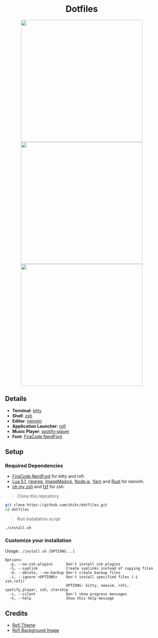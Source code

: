 <div align="center">
  <h1>Dotfiles</h1>
</div>

<p align="center">
  <img src="assets/neovim.png" width="400">
  <img src="assets/rofi.png" width="400">
  <img src="assets/spotify-player.png" width="400">
</p>

## Details

- **Terminal**: [kitty](https://github.com/kovidgoyal/kitty/)
- **Shell**: [zsh](https://www.zsh.org/)
- **Editor**: [neovim](https://github.com/neovim/neovim)
- **Application Launcher**: [rofi](https://github.com/davatorium/rofi)
- **Music Player**: [spotify-player](https://github.com/aome510/spotify-player)
- **Font**: [FiraCode NerdFont](https://www.nerdfonts.com/font-downloads)

## Setup

### Required Dependencies

- [FiraCode NerdFont](https://www.nerdfonts.com/font-downloads) for kitty and rofi.
- [Lua 5.1](https://www.lua.org/download.html), [ripgrep](https://github.com/BurntSushi/ripgrep#installation), [ImageMagick](https://imagemagick.org/script/download.php), [Node.js](https://nodejs.org/es/download), [Yarn](https://classic.yarnpkg.com/lang/en/docs/install/) and [Rust](https://www.rust-lang.org/tools/install) for neovim.
- [oh my zsh](https://ohmyz.sh/) and [fzf](https://github.com/junegunn/fzf) for zsh.

> Clone this repository

```sh
git clone https://github.com/shikr/dotfiles.git
cd dotfiles
```

> Run installation script

```sh
./install.sh
```

### Customize your installation

Usage: `./install.sh [OPTIONS...]`

```
Options:
  -p, --no-zsh-plugins      Don't install zsh plugins
  -S, --symlink             Create symlinks instead of copying files
  -d, --delete, --no-backup Don't create backup files
  -i, --ignore <OPTIONS>    Don't install specified files (-i zsh,rofi)
                            OPTIONS: kitty, neovim, rofi, spotify_player, zsh, starship
  -s, --silent              Don't show progress messages
  -h, --help                Show this help message
```

## Credits

- [Rofi Theme](https://github.com/adi1090x/rofi)
- [Rofi Background Image](https://www.pixiv.net/artworks/60839445)

